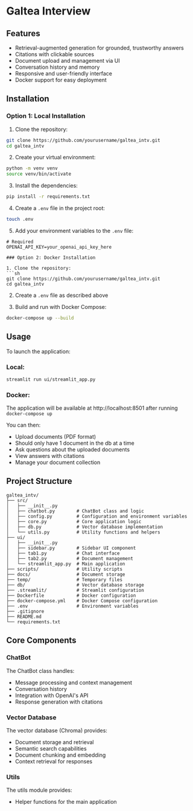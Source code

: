 # Galtea Interview

## Features

- Retrieval-augmented generation for grounded, trustworthy answers
- Citations with clickable sources
- Document upload and management via UI
- Conversation history and memory
- Responsive and user-friendly interface
- Docker support for easy deployment

## Installation

### Option 1: Local Installation

1. Clone the repository:
```sh
git clone https://github.com/yourusername/galtea_intv.git
cd galtea_intv
```

2. Create your virtual environment:
```sh
python -m venv venv
source venv/bin/activate  
```

3. Install the dependencies:
```sh
pip install -r requirements.txt
```

4. Create a `.env` file in the project root:
```sh
touch .env
```

5. Add your environment variables to the `.env` file:
```env
# Required
OPENAI_API_KEY=your_openai_api_key_here

### Option 2: Docker Installation

1. Clone the repository:
```sh
git clone https://github.com/yourusername/galtea_intv.git
cd galtea_intv
```

2. Create a `.env` file as described above

3. Build and run with Docker Compose:
```sh
docker-compose up --build
```

## Usage

To launch the application:

### Local:
```sh
streamlit run ui/streamlit_app.py
```

### Docker:
The application will be available at http://localhost:8501 after running `docker-compose up`

You can then:
- Upload documents (PDF format)
- Should only have 1 document in the db at a time
- Ask questions about the uploaded documents
- View answers with citations
- Manage your document collection

## Project Structure

```
galtea_intv/
├── src/
│   ├── __init__.py
│   ├── chatbot.py        # ChatBot class and logic
│   ├── config.py         # Configuration and environment variables
│   ├── core.py           # Core application logic
│   ├── db.py             # Vector database implementation
│   └── utils.py          # Utility functions and helpers
├── ui/
│   ├── __init__.py
│   ├── sidebar.py        # Sidebar UI component
│   ├── tab1.py           # Chat interface
│   ├── tab2.py           # Document management
│   └── streamlit_app.py  # Main application
├── scripts/              # Utility scripts
├── docs/                 # Document storage
├── temp/                 # Temporary files
├── db/                   # Vector database storage
├── .streamlit/           # Streamlit configuration
├── Dockerfile            # Docker configuration
├── docker-compose.yml    # Docker Compose configuration
├── .env                  # Environment variables
├── .gitignore
├── README.md
└── requirements.txt
```

## Core Components

### ChatBot
The ChatBot class handles:
- Message processing and context management
- Conversation history
- Integration with OpenAI's API
- Response generation with citations

### Vector Database
The vector database (Chroma) provides:
- Document storage and retrieval
- Semantic search capabilities
- Document chunking and embedding
- Context retrieval for responses

### Utils
The utils module provides:
- Helper functions for the main application



